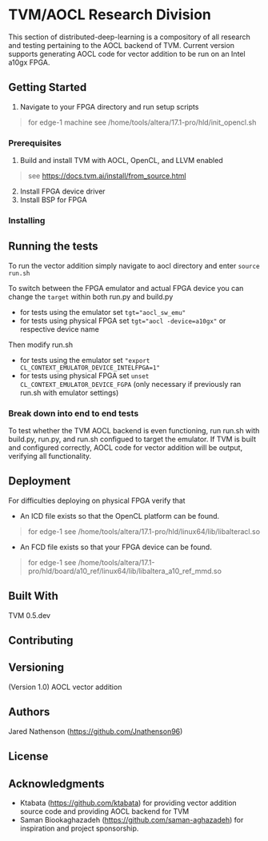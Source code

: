 # TVM/AOCL Research Division

This section of distributed-deep-learning is a compository of all research and testing pertaining to the AOCL backend of TVM. Current version supports generating AOCL code for vector addition to be run on an Intel a10gx FPGA.

## Getting Started

1) Navigate to your FPGA directory and run setup scripts
> for edge-1 machine see /home/tools/altera/17.1-pro/hld/init_opencl.sh

### Prerequisites

1) Build and install TVM with AOCL, OpenCL, and LLVM enabled
> see https://docs.tvm.ai/install/from_source.html
2) Install FPGA device driver
3) Install BSP for FPGA

### Installing

## Running the tests

To run the vector addition simply navigate to aocl directory and enter
``` source run.sh ```

To switch between the FPGA emulator and actual FPGA device you can change the ```target``` within both run.py and build.py
- for tests using the emulator set ```tgt="aocl_sw_emu"```
- for tests using physical FPGA set ```tgt="aocl -device=a10gx"``` or respective device name 

Then modify run.sh
- for tests using the emulator set ```"export CL_CONTEXT_EMULATOR_DEVICE_INTELFPGA=1"```
- for tests using physical FPGA set ```unset CL_CONTEXT_EMULATOR_DEVICE_FGPA``` (only necessary if previously ran run.sh with emulator settings) 

### Break down into end to end tests
To test whether the TVM AOCL backend is even functioning, run run.sh with build.py, run.py, and run.sh configued to target the emulator. If TVM is built and configured correctly, AOCL code for vector addition will be output, verifying all functionality.


## Deployment

For difficulties deploying on physical FPGA verify that
- An ICD file exists so that the OpenCL platform can be found.
> for edge-1 see /home/tools/altera/17.1-pro/hld/linux64/lib/libalteracl.so
- An FCD file exists so that your FPGA device can be found.
> for edge-1 see /home/tools/altera/17.1-pro/hld/board/a10_ref/linux64/lib/libaltera_a10_ref_mmd.so

## Built With
TVM 0.5.dev

## Contributing


## Versioning

(Version 1.0) AOCL vector addition

## Authors
Jared Nathenson (https://github.com/Jnathenson96)

## License

## Acknowledgments

* Ktabata (https://github.com/ktabata) for providing vector addition source code and providing AOCL backend for TVM
* Saman Biookaghazadeh (https://github.com/saman-aghazadeh) for inspiration and project sponsorship.

